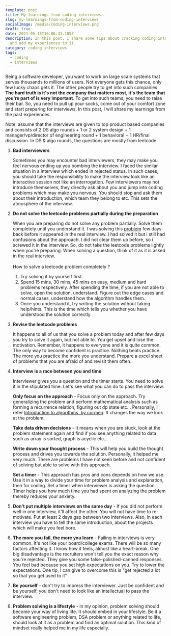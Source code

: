 ```yaml
---
template: post
title: My learnings from coding interviews
slug: my-learnings-from-coding-interviews
socialImage: /media/coding-interviews.png
draft: true
date: 2021-05-15T16:06:33.185Z
description: In this post, I share some tips about cracking coding interviews
  and add my experiences to it.
category: coding interviews
tags:
  - coding
  - interviews
---
```

Being a software developer, you want to work on large scale systems that serves thousands to millions of users. Not everyone gets this chance, only few lucky chaps gets it. The other people try to get into such companies. **The hard truth is it's not the company that matters most, it's the team that you're part of is very important**. To get into such teams, you need to raise their bar. So, you need to pull up your socks, come out of your comfort zone and start preparing for interviews. In this post, I will share my learnings from the past experiences. 

Note: assume that the interviews are given to top product based companies and consists of 2 DS algo rounds + 1 or 2 system design + 1 manager/vp/director of engineering round + 1 behavioral + 1 HR/final discussion. In DS & algo rounds, the questions are mostly from leetcode.

1. **Bad interviewers**

   Sometimes you may encounter bad interviewers, they may make you feel nervous ending up you bombing the interview. I faced the similar situation in a interview which ended in rejected status. In such cases, you should take the responsibility to make the interview look like an interactive session not like an interrogation. Few interviewers may not introduce themselves, they directly ask about you and jump into coding problems which may make you nervous. You should stop and ask them about their introduction, which team they belong to etc. This sets the atmosphere of the interview.
2. **Do not solve the leetcode problems partially during the preparation**

   When you are preparing do not solve any problem partially. Solve them completely until you understand it. I was solving this [problem](https://leetcode.com/problems/longest-substring-without-repeating-characters/) few days back before it appeared in the real interview. I had solved it but i still had confusions about the approach. I did not clear them up before, so i screwed it in the interview. So, do not take the leetcode problems lightly when you're preparing. When solving a question, think of it as it is asked in the real interview.\
   \
   How to solve a leetcode problem completely ?

   1. Try solving it by yourself first.
   2. Spend 15 mins, 30 mins, 45 mins on easy, medium and hard problems respectively. After spending the time, if you are not able to solve, open the solution, understand. Figure out the edge cases and normal cases, understand how the algorithm handles them.
   3. Once you understand it, try writing the solution without taking help/hints. This is the time which tells you whether you have understood the solution correctly.
3. **Revise the leetcode problems**

   It happens to all of us that you solve a problem today and after few days you try to solve it again, but not able to. You get upset and lose the motivation. Remember, it happens to everyone and it is quite common. The only way to become confident is practice. Nothing beats practice. The more you practice the more you understand. Prepare a excel sheet of problems that you are afraid of and revisit them often.
4. **Interview is a race between you and time**

   Interviewer gives you a question and the timer starts. You need to solve it in the stipulated time. Let's see what you can do to pass the interview.

   **Only focus on the approach** - Focus only on the approach. Try generalizing the problem and perform mathematical analysis such as forming a recurrence relation, figuring out dp state etc... Personally, I refer [Introduction to algorithms, by cormen](https://mitpress.mit.edu/books/introduction-algorithms-third-edition). It changes the way we look at the problem.

   **Take data driven decisions** - It means when you are stuck, look at the problem statement again and find if you see anything related to data such as array is sorted, graph is acyclic etc...

   **Write down your thought process** - This will help you build the thought process and drives you towards the solution. Personally, it helped me very much. There are problems I have not seen before and not confident of solving but able to solve with this approach.

   **Set a timer** - This approach has pros and cons depends on how we use. Use it in a way to divide your time for problem analysis and explanation, then for coding. Set a timer when interviewer is asking the question. Timer helps you how much time you had spent on analyzing the problem thereby reduces your anxiety.
5. **Don't put multiple interviews on the same day** - If you did not perform well in one interview, it'll affect the other. You will not have time to re-motivate. Put at least 2 days gap between two interviews. Also, in each interview you have to tell the same introduction, about the projects which will make you feel bore.
6. **The more you fail, the more you learn** - Failing in interviews is very common. It's not like your board/college exams. There will be so many factors affecting it. I know how it feels, almost like a heart-break. One big disadvantage is the recruiters won't tell you the exact reason why you're rejected. They give you some false-polished-canned responses. You feel bad because you set high expectations on you. Try to lower the expectations. One tip, I can give to overcome this is "get rejected a lot so that you get used to it" .
7. **Be yourself** - don't try to impress the interviewer. Just be confident and be yourself, you don't need to look like an intellectual to pass the interview.
8. **Problem solving is a lifestyle** - In my opinion, problem solving should become your way of living life. It should embed in your lifestyle. Be it a software engineering problem, DSA problem or anything related to life, should look at it as a problem and find an optimal solution. This kind of mindset really helped me in my life especially.